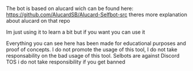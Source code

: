The bot is based on alucard wich can be found here: https://github.com/AlucardSB/Alucard-Selfbot-src theres more explanation about alucard on that repo

Im just using it to learn a bit but if you want you can use it

Everything you can see here has been made for educational purposes and proof of concepts.
I do not promote the usage of this tool, I do not take responsability on the bad usage of this tool.
Selbots are against Discord TOS i do not take responsibility if you get banned
